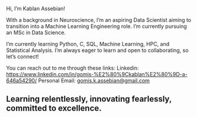 Hi, I’m Kablan Assebian!

With a background in Neuroscience, I’m an aspiring Data Scientist aiming to transition into a Machine Learning Engineering role. I’m currently pursuing an MSc in Data Science.

I’m currently learning Python, C, SQL, Machine Learning, HPC, and Statistical Analysis. I’m always eager to learn and open to collaborating, so let’s connect!

You can reach out to me through these links: 
Linkedin: https://www.linkedin.com/in/gomis-%E2%80%9Ckablan%E2%80%9D-a-646a54290/
Personal Email: gomis.k.assebian@gmail.com

## Learning relentlessly, innovating fearlessly, committed to excellence.
